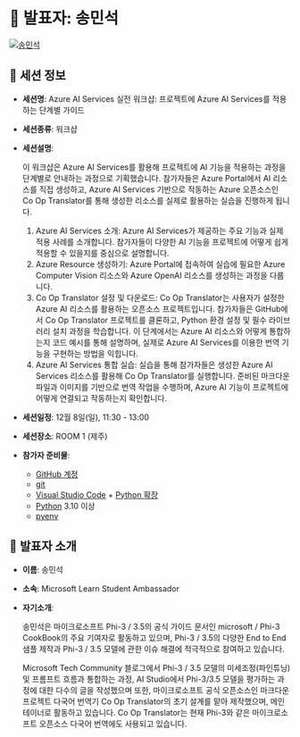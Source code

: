 # 🎤 발표자: 송민석

<div class="container">
    <div class="row justify-content-center">
        <div class="col-md-4 profile mb-4 text-center">
            <a href="#" target="_self"><img src="/images/speakers/minseoksong.jpg" alt="송민석" class="img-fluid" /></a>
        </div>
    </div>
</div>

## 🔎 세션 정보

- **세션명**: Azure AI  Services 실전 워크샵: 프로젝트에 Azure AI Services를 적용하는 단계별 가이드
- **세션종류**: 워크샵
- **세션설명**:

  이 워크샵은 Azure AI Services를 활용해 프로젝트에 AI 기능을 적용하는 과정을 단계별로 안내하는 과정으로 기획했습니다. 참가자들은 Azure Portal에서 AI 리소스를 직접 생성하고, Azure AI Services 기반으로 작동하는 Azure 오픈소스인 Co Op Translator를 통해 생성한 리소스를 실제로 활용하는 실습을 진행하게 됩니다.

  1. Azure AI Services 소개: Azure AI Services가 제공하는 주요 기능과 실제 적용 사례를 소개합니다. 참가자들이 다양한 AI 기능을 프로젝트에 어떻게 쉽게 적용할 수 있을지를 중심으로 설명합니다.
  2. Azure Resource 생성하기: Azure Portal에 접속하여 실습에 필요한 Azure Computer Vision 리소스와 Azure OpenAI 리소스를 생성하는 과정을 다룹니다.
  3. Co Op Translator 설정 및 다운로드: Co Op Translator는 사용자가 설정한 Azure AI 리소스를 활용하는 오픈소스 프로젝트입니다. 참가자들은 GitHub에서 Co Op Translator 프로젝트를 클론하고, Python 환경 설정 및 필수 라이브러리 설치 과정을 학습합니다. 이 단계에서는 Azure AI 리소스와 어떻게 통합하는지 코드 예시를 통해 설명하며, 실제로 Azure AI Services를 이용한 번역 기능을 구현하는 방법을 익힙니다.
  4. Azure AI Services 통합 실습: 실습을 통해 참가자들은 생성한 Azure AI Services 리소스를 활용해 Co Op Translator를 실행합니다. 준비된 마크다운 파일과 이미지를 기반으로 번역 작업을 수행하며, Azure AI 기능이 프로젝트에 어떻게 연결되고 작동하는지 확인합니다.

- **세션일정**: 12월 8일(일), 11:30 - 13:00
- **세션장소**: ROOM 1 (제주)
- **참가자 준비물**:

  - [GitHub 계정](https://github.com)
  - [git](https://git-scm.com/)
  - [Visual Studio Code](https://code.visualstudio.com) + [Python 확장](https://marketplace.visualstudio.com/items?itemName=ms-python.python)
  - [Python](https://www.python.org/) 3.10 이상
  - [pyenv](https://github.com/pyenv/pyenv)

## 📜 발표자 소개

- **이름**: 송민석
- **소속**: Microsoft Learn Student Ambassador
- **자기소개**:

  송민석은 마이크로소프트 Phi-3 / 3.5의 공식 가이드 문서인 microsoft / Phi-3 CookBook의 주요 기여자로 활동하고 있으며, Phi-3 / 3.5의 다양한 End to End 샘플 제작과 Phi-3 / 3.5 모델에 관한 이슈 해결에 적극적으로 참여하고 있습니다.

  Microsoft Tech Community 블로그에서 Phi-3 / 3.5 모델의 미세조정(파인튜닝) 및 프롬프트 흐름과 통합하는 과정, AI Studio에서 Phi-3/3.5 모델을 평가하는 과정에 대한 다수의 글을 작성했으며 또한, 마이크로소프트 공식 오픈소스인 마크다운 프로젝트 다국어 번역기 Co Op Translator의 초기 설계를 맡아 제작했으며, 메인테이너로 활동하고 있습니다. Co Op Translator는 현재 Phi-3와 같은 마이크로소프트 오픈소스 다국어 번역에도 사용되고 있습니다.
